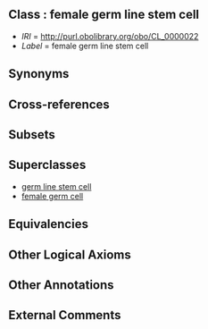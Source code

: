 
## Class : female germ line stem cell

 * *IRI* = http://purl.obolibrary.org/obo/CL_0000022
 * *Label* = female germ line stem cell

## Synonyms


## Cross-references


## Subsets


## Superclasses

 * [germ line stem cell](../../CL/14/CL_0000014.md)
 * [female germ cell](../../CL/21/CL_0000021.md)

## Equivalencies


## Other Logical Axioms


## Other Annotations


## External Comments

